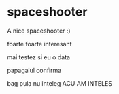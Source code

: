 # spaceshooter
A nice spaceshooter :)

foarte foarte interesant

mai testez si eu o data

papagalul confirma

bag pula nu inteleg
ACU AM INTELES


